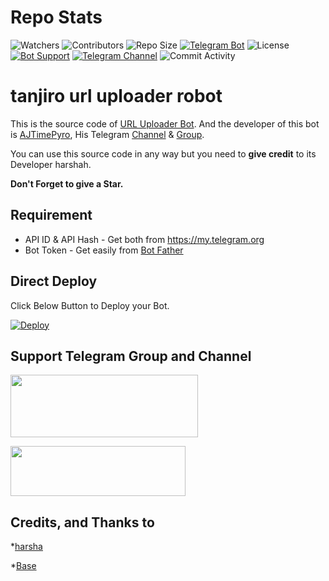 # Repo Stats
![Watchers](https://img.shields.io/github/watchers/AJTimePyro/tanjiro_url_uploader_robot.svg?style=for-the-badge)
![Contributors](https://img.shields.io/github/contributors/AJTimePyro/tanjiro_url_uploader_robot?style=for-the-badge)
![Repo Size](https://img.shields.io/github/repo-size/AJTimePyro/tanjiro_url_uploader_robot?color=yellow&style=for-the-)
[![Telegram Bot](https://img.shields.io/badge/Telegram-Bot-blue.svg?style=for-the-badge)](https://t.me/tanjiro_url_uploader_robot)
![License](https://img.shields.io/github/license/AJTimePyro/tanjiro_url_uploader_robot?style=for-the-badge)
[![Bot Support](https://img.shields.io/badge/URL%20Support-Support%20Group-blue?style=for-the-badge)](https://t.me/sctbotsSupport)
[![Telegram Channel](https://img.shields.io/badge/Telegram-Channel-blue.svg?style=for-the-badge)](https://t.me/sctbots)
![Commit Activity](https://img.shields.io/github/commit-activity/m/AJTimePyro/URL_Uploader_Bot?style=for-the-badge)

# tanjiro url uploader robot

This is the source code of [URL Uploader Bot](https://t.me/tanjiro_url_uploader_robot).
And the developer of this bot is [AJTimePyro](https://t.me/harshahero), His Telegram [Channel](http://t.me/sctbots) & [Group](http://t.me/sctbotsSupport).

You can use this source code in any way but you need to **give credit** to its
Developer harshah.

**Don't Forget to give a Star.**

## Requirement
* API ID & API Hash - Get both from https://my.telegram.org
* Bot Token - Get easily from [Bot Father](https://t.me/BotFather)

## Direct Deploy
Click Below Button to Deploy your Bot.

[![Deploy](https://www.herokucdn.com/deploy/button.svg)](https://heroku.com/deploy?template=https://github.com/AJTimePyro/URL_Uploader_Bot)

## Support Telegram Group and Channel

<a href="http://t.me/sctbots"><img src="https://smartiblogster.com/wp-content/uploads/2021/03/smartiblogster-iblogster-join-telegram-channel.png" style="width: 300px; height: 100px"></a>

<a href="http://t.me/sctbotsSupport"><img src="https://www.pngitem.com/pimgs/m/214-2144731_groups-on-telegram-telegram-group-link-png-transparent.png" style="width: 280px; height: 80px"></a>

## Credits, and Thanks to

*[harsha](https://t.me/harshahero)

*[Base](https://github.com/AJTimePyro/URL_Uploader_Bot)



